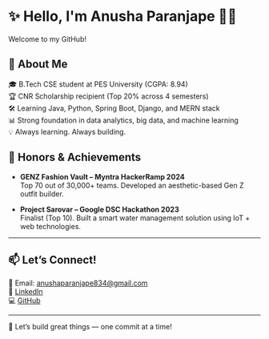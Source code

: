 # ✨ Hello, I'm Anusha Paranjape 👩‍💻

Welcome to my GitHub!
## 🧠 About Me

🎓 B.Tech CSE student at PES University (CGPA: 8.94)  
🏆 CNR Scholarship recipient (Top 20% across 4 semesters)  
🛠 Learning Java, Python, Spring Boot, Django, and MERN stack  
📊 Strong foundation in data analytics, big data, and machine learning  
💡 Always learning. Always building.


## 🏅 Honors & Achievements

- **GENZ Fashion Vault – Myntra HackerRamp 2024**  
  Top 70 out of 30,000+ teams. Developed an aesthetic-based Gen Z outfit builder.

- **Project Sarovar – Google DSC Hackathon 2023**  
  Finalist (Top 10). Built a smart water management solution using IoT + web technologies.

---

## 📫 Let’s Connect!

📧 Email: anushaparanjape834@gmail.com  
💼 [LinkedIn](https://www.linkedin.com/in/anusha-paranjape-966191287)  
💻 [GitHub](https://github.com/8-anusha)

---

🚀 Let’s build great things — one commit at a time!

